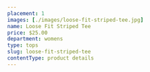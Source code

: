 ```yaml
---
placement: 1
images: [./images/loose-fit-striped-tee.jpg]
name: Loose Fit Striped Tee
price: $25.00
department: womens
type: tops
slug: loose-fit-striped-tee
contentType: product details
---
```

